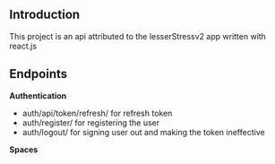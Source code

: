 ## Introduction
This project is an api attributed to the lesserStressv2 app written with react.js

## Endpoints

**Authentication**

- auth/api/token/refresh/ for refresh token
- auth/register/ for registering the user
- auth/logout/ for signing user out and making the token ineffective

**Spaces**

